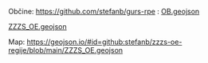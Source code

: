 
Občine: https://github.com/stefanb/gurs-rpe : [OB.geojson](https://github.com/stefanb/gurs-rpe/blob/master/data/OB.geojson)

[ZZZS_OE.geojson](ZZZS_OE.geojson)

Map: https://geojson.io/#id=github:stefanb/zzzs-oe-regije/blob/main/ZZZS_OE.geojson